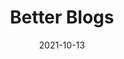 ---
title: Better Blogs
date: 2021-10-13
publishedOn: Medium and Varchasvi Pandey
thumb: ./thumb.jpeg
url: https://varchasvipandey.com/blog/connecting-medium-with-gatsby-in-less-than-5-minutes
---